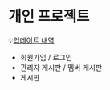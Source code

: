 # 개인 프로젝트

💡[업데이트 내역](https://github.com/kizuc/project1/blob/main/update.md)
<br>
- 회원가입 / 로그인
- 관리자 게시판 / 멤버 게시판
- 게시판
